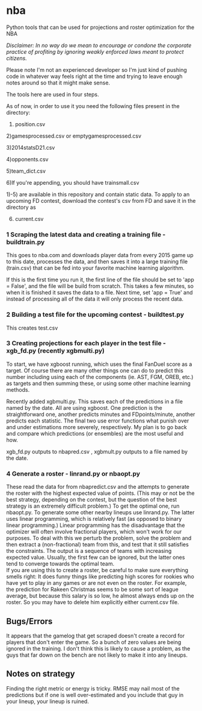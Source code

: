 # nba
Python tools that can be used for projections and roster optimization for the NBA

*Disclaimer: In no way do we mean to encourage or condone the corporate practice of profiting by ignoring weakly enforced laws meant to protect citizens.*   

Please note I'm not an experienced developer so I'm just kind of pushing code in whatever way feels right at the time and trying to leave enough notes around so that it might make sense. 


The tools here are used in four steps. 

As of now, in order to use it you need the following files present in the directory:

1) position.csv 

2)gamesprocessed.csv or emptygamesprocessed.csv

3)2014statsD21.csv 

4)opponents.csv

5)team_dict.csv

6)If you're appending, you should have trainsmall.csv 

1)-5) are available in this repository and contain static data.  To apply to an upcoming FD contest, download the contest's csv from FD and save it in the directory as

6) current.csv

### 1 Scraping the latest data and creating a training file - buildtrain.py
This goes to nba.com and downloads player data from every 2015 game up to this date, processes the data, and then saves it into a large training file (train.csv) that can be fed into your favorite machine learning algorithm.   

If this is the first time you run it, the first line of the file should be set to 'app = False', and the file will be build from scratch. This takes a few minutes, so when it is finished it saves the data to a file.  Next time, set 'app = True' and instead of processing all of the data it will only process the recent data.  


### 2 Building a test file for the upcoming contest - buildtest.py
This creates test.csv

### 3 Creating projections for each player in the test file - xgb_fd.py   (recently xgbmulti.py) 
To start, we have xgboost running, which uses the final FanDuel score as a target.  Of course there are many other things one can do to predict this number including using each of the components (ie. AST, FGM, OREB, etc.) as targets and then summing these, or using some other machine learning methods.   

Recently added xgbmulti.py.  This saves each of the predictions in a file named by the date.  All are using xgboost.  One prediction is the straightforward one, another predicts minutes and FDpoints/minute, another predicts each statistic.  The final two use error functions what punish over and under estimations more severely, respectively.    My plan is to go back and compare which predictions (or ensembles) are the most useful and how.   

 xgb_fd.py outputs to nbapred.csv , xgbmult.py outputs to a file named by the date.  

### 4 Generate a roster -    linrand.py or nbaopt.py

These read the data for from nbapredict.csv and the attempts to generate the roster with the highest expected value of points. (This may or not be the best strategy, depending on the contest, but the question of the best strategy is an extremely difficult problem.) 
To get the optimal one, run nbaopt.py.   To generate some other nearby lineups use linrand.py.  The latter uses linear programming, which is relatively fast (as opposed to binary linear programming.)  Linear programming has the disadvantage that the optimizer will often involve fractional players, which won't work for our purposes.  To deal with this we perturb the problem, solve the problem and then extract a (non-fractional) team from this, and test that it still satisfies the constraints.   The output is a sequence of teams with increasing expected value.  Usually, the first few can be ignored, but the latter ones tend to converge towards the optimal team.   
If you are using this to create a roster, be careful to make sure everything smells right:  It does funny things like predicting high scores for rookies who have yet to play in any games or are not even on the roster.  For example, the prediction for Rakeen Christmas seems to be some sort of league average, but because this salary is so low, he almost always ends up on the roster.  So you may have to delete him explicitly either current.csv file.   

## Bugs/Errors
It appears that the gamelog that get scraped doesn't create a record for players that don't enter the game.   So a bunch of zero values are being ignored in the training.  I don't think this is likely to cause a problem, as the guys that far down on the bench are not likely to make it into any lineups.  


## Notes on strategy

Finding the right metric or energy is tricky.   RMSE may nail most of the predictions but if one is well over-estimated and you include that guy in your lineup,  your lineup is ruined.  
